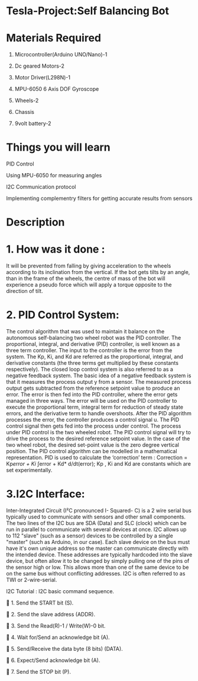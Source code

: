 # Tesla-Project:Self Balancing Bot

# Materials Required

1. Microcontroller(Arduino UNO/Nano)-1

2. Dc geared Motors-2

3. Motor Driver(L298N)-1

4. MPU-6050 6 Axis DOF Gyroscope

5. Wheels-2

6. Chassis

7. 9volt battery-2

# Things you will learn
PID Control

Using MPU-6050 for measuring angles

I2C Communication protocol

Implementing complementry filters for getting accurate results from sensors
# Description
# 1. How was it done :
It will be prevented from falling by giving acceleration
to the wheels according to its inclination from the
vertical. If the bot gets tilts by an angle, than in the
frame of the wheels, the centre of mass of the bot will
experience a pseudo force which will apply a torque
opposite to the direction of tilt.
# 2. PID Control System:
The control algorithm that was used to maintain it
balance on the autonomous self-balancing two wheel
robot was the PID controller. The proportional,
integral, and derivative (PID) controller, is well known
as a three term controller.
The input to the controller is the error from the
system. The Kp, Ki, and Kd are referred as the
proportional, integral, and derivative constants (the
three terms get multiplied by these constants
respectively). The closed loop control system is also referred to as a negative feedback system. The basic
idea of a negative feedback system is that it measures
the process output y from a sensor. The measured
process output gets subtracted from the reference setpoint value to produce an error. The error is then fed
into the PID controller, where the error gets managed
in three ways. The error will be used on the PID
controller to execute the proportional term, integral
term for reduction of steady state errors, and the
derivative term to handle overshoots. After the PID
algorithm processes the error, the controller produces
a control signal u. The PID control signal then gets fed
into the process under control.
The process under PID control is the two wheeled
robot. The PID control signal will try to drive the
process to the desired reference setpoint value. In the
case of the two wheel robot, the desired set-point
value is the zero degree vertical position. The PID
control algorithm can be modelled in a mathematical
representation.
PID is used to calculate the ‘correction’ term :
Correction = Kp*error + Ki* ∫error + Kd*
d/dt(error);
Kp , Ki and Kd are constants which are set
experimentally.
# 3.I2C Interface:
Inter-Integrated Circuit (I²C pronounced I- Squared- C)
is a 2 wire serial bus typically used to communicate
with sensors and other small components.
The two lines of the I2C bus are SDA (Data) and SLC
(clock) which can be run in parallel to communicate
with several devices at once. I2C allows up to 112
"slave" (such as a sensor) devices to be controlled by a
single "master" (such as Arduino, in our case). Each
slave device on the bus must have it's own unique
address so the master can communicate directly with
the intended device. These addresses are typically hardcoded into the slave device, but often allow it to be
changed by simply pulling one of the pins of the sensor
high or low. This allows more than one of the same
device to be on the same bus without conflicting
addresses.
I2C is often referred to as TWI or 2-wire-serial.

I2C Tutorial : I2C basic command sequence.

 1. Send the START bit (S).

 2. Send the slave address (ADDR).

 3. Send the Read(R)-1 / Write(W)-0 bit.

 4. Wait for/Send an acknowledge bit (A).

 5. Send/Receive the data byte (8 bits) (DATA).

 6. Expect/Send acknowledge bit (A).

 7. Send the STOP bit (P).
